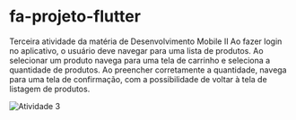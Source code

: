 # fa-projeto-flutter

Terceira atividade da matéria de Desenvolvimento Mobile II
Ao fazer login no aplicativo, o usuário deve navegar para uma lista de produtos. Ao selecionar um produto navega para uma tela de carrinho e seleciona a quantidade de produtos. Ao preencher corretamente a quantidade, navega para uma tela de confirmação, com a possibilidade de voltar à tela de listagem de produtos.

![Atividade 3](https://github.com/daniellsfilho/fa-projeto-flutter/assets/79336346/86b70516-501c-48f9-99a4-dc21ef3ccd96)
